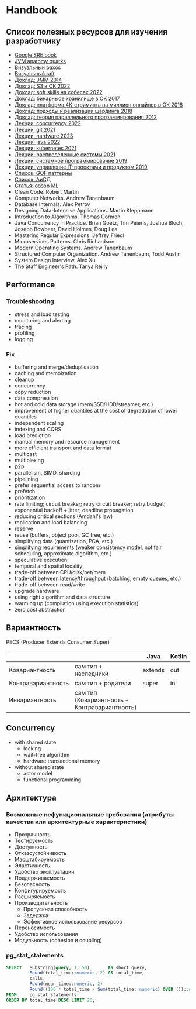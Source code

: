 # Handbook

## Список полезных ресурсов для изучения разработчику
- [Google SRE book](https://sre.google/sre-book/foreword/)
- [JVM anatomy quarks](https://shipilev.net/jvm/anatomy-quarks/)
- [Визуальный paxos](https://isaacwr.github.io/thesecretlivesofdata/paxos/)
- [Визуальный raft](http://thesecretlivesofdata.com/raft/)
- [Доклад: JMM 2014](https://www.youtube.com/watch?v=iB2N8aqwtxc)
- [Доклад: S3 в OK 2022](https://www.youtube.com/watch?v=N3mbocqCtsk)
- [Доклад: soft skills на собесах 2022](https://www.youtube.com/watch?v=S-jQIYp38tc)
- [Доклад: бинарныое хранилище в ОК 2017](https://www.youtube.com/watch?v=Hs2txKgnpAk)
- [Доклад: платформа 4К-стриминга на миллион онлайнов в ОК 2018](https://www.youtube.com/watch?v=pqz_qld6jVA)
- [Доклад: подходы к реализации шардинга 2018](https://www.youtube.com/watch?v=DfaTNXCsYRg)
- [Доклад: теория параллельного программирования 2012](https://www.youtube.com/watch?v=D8DXW7wlGDE)
- [Лекции: concurrency 2022](https://www.youtube.com/playlist?list=PL4_hYwCyhAva37lNnoMuBcKRELso5nvBm)
- [Лекции: git 2021](https://www.youtube.com/playlist?list=PLDyvV36pndZFHXjXuwA_NywNrVQO0aQqb)
- [Лекции: hardware 2023](https://www.youtube.com/watch?v=czl3NwGNuHg&list=PLcXpxQEvs8cPCuSy7hliyFXI1l829u7RZ)
- [Лекции: java 2022](https://www.youtube.com/playlist?list=PLlb7e2G7aSpTCB2OxGlezpgOXwq4xer7Z)
- [Лекции: kubernetes 2021](https://www.youtube.com/playlist?list=PL8D2P0ruohOBSA_CDqJLflJ8FLJNe26K-)
- [Лекции: распределенные системы 2021](https://www.youtube.com/playlist?list=PL4_hYwCyhAvaYKF6HkyCximCvlExxxnrC)
- [Лекции: системное программирование 2019](https://www.youtube.com/playlist?list=PLrCZzMib1e9pOdLmE2qtMgL3QMEIrxyu7)
- [Лекции: управление IT-проектами и продуктом 2019](https://www.youtube.com/playlist?list=PLrCZzMib1e9oUFO9saNfPAqBjpQW8v9I-)
- [Список: GOF паттерны](https://refactoring.guru/ru/design-patterns)
- [Список: АиСД](https://www.geeksforgeeks.org/learn-data-structures-and-algorithms-dsa-tutorial/)
- [Статья: обзор ML](https://vas3k.ru/blog/machine_learning/)
- Clean Code. Robert Martin
- Computer Networks. Andrew Tanenbaum
- Database Internals. Alex Petrov
- Designing Data-Intensive Applications. Martin Kleppmann
- Introduction to Algorithms. Thomas Cormen
- Java Concurrency in Practice. Brian Goetz, Tim Peierls, Joshua Bloch, Joseph Bowbeer, David Holmes, Doug Lea
- Mastering Regular Expressions. Jeffrey Friedl
- Microservices Patterns. Chris Richardson
- Modern Operating Systems. Andrew Tanenbaum
- Structured Computer Organization. Andrew Tanenbaum, Todd Austin
- System Design Interview. Alex Xu
- The Staff Engineer's Path. Tanya Reilly

## Performance

### Troubleshooting
- stress and load testing
- monitoring and alerting
- tracing
- profiling
- logging

### Fix
- buffering and merge/deduplication
- caching and memoization
- cleanup
- concurrency
- copy reduction
- data compression
- hot and cold data storage (mem/SSD/HDD/streamer, etc.)
- improvement of higher quantiles at the cost of degradation of lower quantiles
- independent scaling
- indexing and CQRS
- load prediction
- manual memory and resource management
- more efficient transport and data format
- multicast
- multiplexing
- p2p
- parallelism, SIMD, sharding
- pipelining
- prefer sequential access to random
- prefetch
- prioritization
- rate limiting; circuit breaker; retry circuit breaker; retry budget; exponential backoff + jitter; deadline propagation
- reducing critical sections (Amdahl's law)
- replication and load balancing
- reserve
- reuse (buffers, object pool, GC free, etc.)
- simplifying data (quantization, PCA, etc.)
- simplifying requirements (weaker consistency model, not fair scheduling, approximate algorithm, etc.)
- speculative execution
- temporal and spatial locality
- trade-off between CPU/disk/net/mem
- trade-off between latency/throughput (batching, empty queues, etc.)
- trade-off between read/write
- upgrade hardware
- using right algorithm and data structure
- warming up (compilation using execution statistics)
- zero cost abstraction

## Вариантность

PECS (Producer Extends Consumer Super)

|                    |                                               | Java    | Kotlin | Scala |
|--------------------|-----------------------------------------------|---------|--------|-------|
| Ковариантность     | сам тип + наследники                          | extends | out    | +     |
| Контравариантность | сам тип + родители                            | super   | in     | -     |
| Инвариантность     | сам тип (Ковариантность + Контравариантность) |         |        |       |

## Concurrency
- with shared state
    + locking
    + wait-free algorithm
    + hardware transactional memory
- without shared state
    + actor model
    + functional programming

## Архитектура

### Возможные нефункциональные требования (атрибуты качества или архитектурные характеристики)
- Прозрачность
- Тестируемость
- Доступность
- Отказоустойчивость
- Масштабируемость
- Эластичность
- Удобство эксплуатации
- Поддерживаемость
- Безопасность
- Конфигурируемость
- Расширяемость
- Производительность
    + Пропускная способность
    + Задержка
    + Эффективное использование ресурсов
- Переносимость
- Удобство использования
- Модульность (cohesion и coupling)

### pg_stat_statements
```sql
SELECT   Substring(query, 1, 50)       AS short_query,
         Round(total_time::numeric, 2) AS total_time,
         calls,
         Round(mean_time::numeric, 2)                                             AS mean,
         Round((100 * total_time / Sum(total_time::numeric) OVER ())::numeric, 2) AS percentage_cpu
FROM     pg_stat_statements
ORDER BY total_time DESC LIMIT 20; 
```
